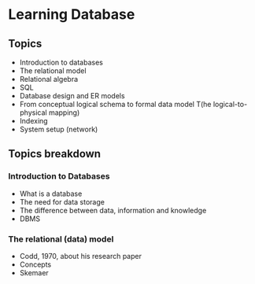 # Learning Database

## Topics
- Introduction to databases
- The relational model
- Relational algebra
- SQL
- Database design and ER models
- From conceptual logical schema to formal data model T(he logical-to-physical mapping)
- Indexing
- System setup (network)

## Topics breakdown
### Introduction to Databases
- What is a database
- The need for data storage
- The difference between data, information and knowledge
- DBMS

### The relational (data) model
- Codd, 1970, about his research paper
- Concepts
 - Skemaer   


